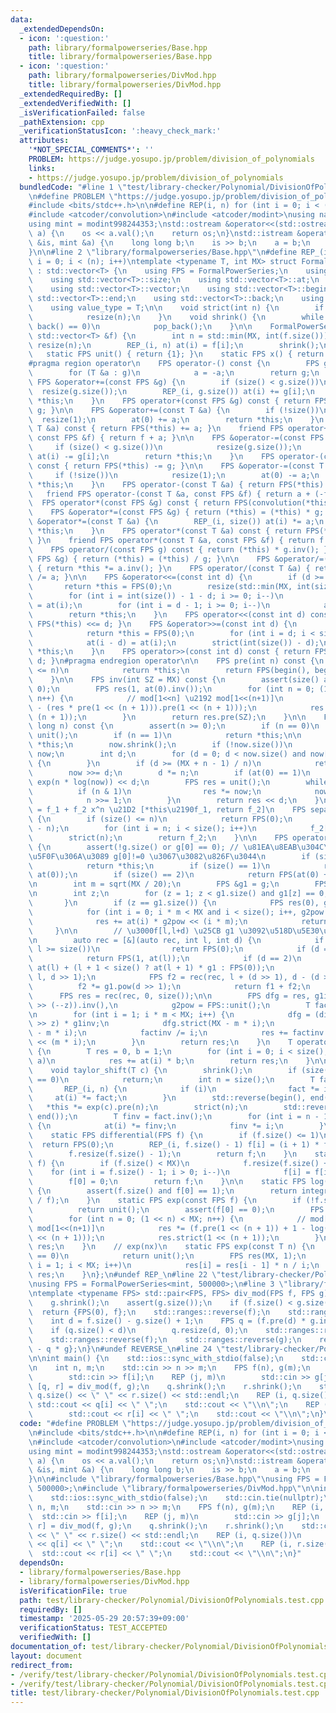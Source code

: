 ```yaml
---
data:
  _extendedDependsOn:
  - icon: ':question:'
    path: library/formalpowerseries/Base.hpp
    title: library/formalpowerseries/Base.hpp
  - icon: ':question:'
    path: library/formalpowerseries/DivMod.hpp
    title: library/formalpowerseries/DivMod.hpp
  _extendedRequiredBy: []
  _extendedVerifiedWith: []
  _isVerificationFailed: false
  _pathExtension: cpp
  _verificationStatusIcon: ':heavy_check_mark:'
  attributes:
    '*NOT_SPECIAL_COMMENTS*': ''
    PROBLEM: https://judge.yosupo.jp/problem/division_of_polynomials
    links:
    - https://judge.yosupo.jp/problem/division_of_polynomials
  bundledCode: "#line 1 \"test/library-checker/Polynomial/DivisionOfPolynomials.test.cpp\"\
    \n#define PROBLEM \"https://judge.yosupo.jp/problem/division_of_polynomials\"\n\
    #include <bits/stdc++.h>\n\n#define REP(i, n) for (int i = 0; i < (n); i++)\n\n\
    #include <atcoder/convolution>\n#include <atcoder/modint>\nusing namespace atcoder;\n\
    using mint = modint998244353;\nstd::ostream &operator<<(std::ostream &os, mint\
    \ a) {\n    os << a.val();\n    return os;\n}\nstd::istream &operator>>(std::istream\
    \ &is, mint &a) {\n    long long b;\n    is >> b;\n    a = b;\n    return is;\n\
    }\n\n#line 2 \"library/formalpowerseries/Base.hpp\"\n#define REP_(i, n) for (int\
    \ i = 0; i < (n); i++)\ntemplate <typename T, int MX> struct FormalPowerSeries\
    \ : std::vector<T> {\n    using FPS = FormalPowerSeries;\n    using std::vector<T>::resize;\n\
    \    using std::vector<T>::size;\n    using std::vector<T>::at;\n    using std::vector<T>::assign;\n\
    \    using std::vector<T>::vector;\n    using std::vector<T>::begin;\n    using\
    \ std::vector<T>::end;\n    using std::vector<T>::back;\n    using std::vector<T>::pop_back;\n\
    \    using value_type = T;\n\n    void strict(int n) {\n        if (size() > n)\n\
    \            resize(n);\n    }\n    void shrink() {\n        while (size() and\
    \ back() == 0)\n            pop_back();\n    }\n\n    FormalPowerSeries(const\
    \ std::vector<T> &f) {\n        int n = std::min(MX, int(f.size()));\n       \
    \ resize(n);\n        REP_(i, n) at(i) = f[i];\n        shrink();\n    }\n\n \
    \   static FPS unit() { return {1}; }\n    static FPS x() { return {0, 1}; }\n\
    #pragma region operator\n    FPS operator-() const {\n        FPS g = *this;\n\
    \        for (T &a : g)\n            a = -a;\n        return g;\n    }\n\n   \
    \ FPS &operator+=(const FPS &g) {\n        if (size() < g.size())\n          \
    \  resize(g.size());\n        REP_(i, g.size()) at(i) += g[i];\n        return\
    \ *this;\n    }\n    FPS operator+(const FPS &g) const { return FPS(*this) +=\
    \ g; }\n\n    FPS &operator+=(const T &a) {\n        if (!size())\n          \
    \  resize(1);\n        at(0) += a;\n        return *this;\n    }\n    FPS operator+(const\
    \ T &a) const { return FPS(*this) += a; }\n    friend FPS operator+(const T &a,\
    \ const FPS &f) { return f + a; }\n\n    FPS &operator-=(const FPS &g) {\n   \
    \     if (size() < g.size())\n            resize(g.size());\n        REP_(i, g.size())\
    \ at(i) -= g[i];\n        return *this;\n    }\n    FPS operator-(const FPS &g)\
    \ const { return FPS(*this) -= g; }\n\n    FPS &operator-=(const T &a) {\n   \
    \     if (!size())\n            resize(1);\n        at(0) -= a;\n        return\
    \ *this;\n    }\n    FPS operator-(const T &a) { return FPS(*this) -= a; }\n \
    \   friend FPS operator-(const T &a, const FPS &f) { return a + (-f); }\n\n  \
    \  FPS operator*(const FPS &g) const { return FPS(convolution(*this, g)); }\n\
    \    FPS &operator*=(const FPS &g) { return (*this) = (*this) * g; }\n\n    FPS\
    \ &operator*=(const T &a) {\n        REP_(i, size()) at(i) *= a;\n        return\
    \ *this;\n    }\n    FPS operator*(const T &a) const { return FPS(*this) *= a;\
    \ }\n    friend FPS operator*(const T &a, const FPS &f) { return f * a; }\n\n\
    \    FPS operator/(const FPS g) const { return (*this) * g.inv(); }\n    FPS &operator/=(const\
    \ FPS &g) { return (*this) = (*this) / g; }\n\n    FPS &operator/=(const T &a)\
    \ { return *this *= a.inv(); }\n    FPS operator/(const T &a) { return FPS(*this)\
    \ /= a; }\n\n    FPS &operator<<=(const int d) {\n        if (d >= MX)\n     \
    \       return *this = FPS(0);\n        resize(std::min(MX, int(size()) + d));\n\
    \        for (int i = int(size()) - 1 - d; i >= 0; i--)\n            at(i + d)\
    \ = at(i);\n        for (int i = d - 1; i >= 0; i--)\n            at(i) = 0;\n\
    \        return *this;\n    }\n    FPS operator<<(const int d) const { return\
    \ FPS(*this) <<= d; }\n    FPS &operator>>=(const int d) {\n        if (d >= size())\n\
    \            return *this = FPS(0);\n        for (int i = d; i < size(); i++)\n\
    \            at(i - d) = at(i);\n        strict(int(size()) - d);\n        return\
    \ *this;\n    }\n    FPS operator>>(const int d) const { return FPS(*this) >>=\
    \ d; }\n#pragma endregion operator\n\n    FPS pre(int n) const {\n        if (size()\
    \ <= n)\n            return *this;\n        return FPS(begin(), begin() + n);\n\
    \    }\n\n    FPS inv(int SZ = MX) const {\n        assert(size() and at(0) !=\
    \ 0);\n        FPS res(1, at(0).inv());\n        for (int n = 0; (1 << n) < SZ;\
    \ n++) {\n            // mod[1<<n] \u2192 mod[1<<(n+1)]\n            res *= (2\
    \ - (res * pre(1 << (n + 1))).pre(1 << (n + 1)));\n            res.strict(1 <<\
    \ (n + 1));\n        }\n        return res.pre(SZ);\n    }\n\n    FPS pow(long\
    \ long n) const {\n        assert(n >= 0);\n        if (n == 0)\n            return\
    \ unit();\n        if (n == 1)\n            return *this;\n\n        FPS now =\
    \ *this;\n        now.shrink();\n        if (!now.size())\n            return\
    \ now;\n        int d;\n        for (d = 0; d < now.size() and now[d] == 0; d++)\
    \ {\n        }\n        if (d >= (MX + n - 1) / n)\n            return FPS(0);\n\
    \        now >>= d;\n        d *= n;\n        if (at(0) == 1)\n            return\
    \ exp(n * log(now)) << d;\n        FPS res = unit();\n        while (n) {\n  \
    \          if (n & 1)\n                res *= now;\n            now *= now;\n\
    \            n >>= 1;\n        }\n        return res << d;\n    }\n\n    // *this\
    \ = f_1 + f_2 x^n \u21D2 [*this\u2190f_1, return f_2]\n    FPS separate(int n)\
    \ {\n        if (size() <= n)\n            return FPS(0);\n        FPS f_2(size()\
    \ - n);\n        for (int i = n; i < size(); i++)\n            f_2[i - n] = at(i);\n\
    \        strict(n);\n        return f_2;\n    }\n\n    FPS operator()(FPS g) const\
    \ {\n        assert(!g.size() or g[0] == 0); // \u81EA\u8EAB\u304C\u591A\u9805\
    \u5F0F\u306A\u3089 g[0]!=0 \u3067\u3082\u826F\u3044\n        if (size() == 0)\n\
    \            return *this;\n        if (size() == 1)\n            return FPS(1,\
    \ at(0));\n        if (size() == 2)\n            return FPS(at(0) + at(1) * g);\n\
    \n        int m = sqrt(MX / 20);\n        FPS &g1 = g;\n        FPS g2 = g1.separate(m);\n\
    \n        int z;\n        for (z = 1; z < g1.size() and g1[z] == 0; z++) {\n \
    \       }\n        if (z == g1.size()) {\n            FPS res(0), g2pow = FPS::unit();\n\
    \            for (int i = 0; i * m < MX and i < size(); i++, g2pow *= g2)\n  \
    \              res += at(i) * g2pow << (i * m);\n            return res;\n   \
    \     }\n\n        // \u3000f[l,l+d) \u25CB g1 \u3092\u518D\u5E30\u3067\u8A08\u7B97\
    \n        auto rec = [&](auto rec, int l, int d) {\n            if (d == 0 or\
    \ l >= size())\n                return FPS(0);\n            if (d == 1)\n    \
    \            return FPS(1, at(l));\n            if (d == 2)\n                return\
    \ at(l) + (l + 1 < size() ? at(l + 1) * g1 : FPS(0));\n            FPS f1 = rec(rec,\
    \ l, d >> 1);\n            FPS f2 = rec(rec, l + (d >> 1), d - (d >> 1));\n  \
    \          f2 *= g1.pow(d >> 1);\n            return f1 + f2;\n        };\n  \
    \      FPS res = rec(rec, 0, size());\n\n        FPS dfg = res, g1inv = (differential(g)\
    \ >> (--z)).inv(),\n            g2pow = FPS::unit();\n        T factinv = 1;\n\
    \n        for (int i = 1; i * m < MX; i++) {\n            dfg = (differential(dfg)\
    \ >> z) * g1inv;\n            dfg.strict(MX - m * i);\n            (g2pow *= g2).strict(MX\
    \ - m * i);\n            factinv /= i;\n            res += factinv * (dfg * g2pow)\
    \ << (m * i);\n        }\n        return res;\n    }\n    T operator()(T a) const\
    \ {\n        T res = 0, b = 1;\n        for (int i = 0; i < size(); i++, b *=\
    \ a)\n            res += at(i) * b;\n        return res;\n    }\n\n    // f(x+c)\n\
    \    void taylor_shift(T c) {\n        shrink();\n        if (size() <= 1 or c\
    \ == 0)\n            return;\n        int n = size();\n        T fact = 1;\n \
    \       REP_(i, n) {\n            if (i)\n                fact *= i;\n       \
    \     at(i) *= fact;\n        }\n        std::reverse(begin(), end());\n     \
    \   *this *= exp(c).pre(n);\n        strict(n);\n        std::reverse(begin(),\
    \ end());\n        T finv = fact.inv();\n        for (int i = n - 1; i >= 0; i--)\
    \ {\n            at(i) *= finv;\n            finv *= i;\n        }\n    }\n\n\
    \    static FPS differential(FPS f) {\n        if (f.size() <= 1)\n          \
    \  return FPS(0);\n        REP_(i, f.size() - 1) f[i] = (i + 1) * f[i + 1];\n\
    \        f.resize(f.size() - 1);\n        return f;\n    }\n    static FPS integral(FPS\
    \ f) {\n        if (f.size() < MX)\n            f.resize(f.size() + 1);\n    \
    \    for (int i = f.size() - 1; i > 0; i--)\n            f[i] = f[i - 1] / i;\n\
    \        f[0] = 0;\n        return f;\n    }\n\n    static FPS log(const FPS &f)\
    \ {\n        assert(f.size() and f[0] == 1);\n        return integral(differential(f)\
    \ / f);\n    }\n    static FPS exp(const FPS f) {\n        if (!f.size())\n  \
    \          return unit();\n        assert(f[0] == 0);\n        FPS res = unit();\n\
    \        for (int n = 0; (1 << n) < MX; n++) {\n            // mod[1<<n] \u2192\
    \ mod[1<<(n+1)]\n            res *= (f.pre(1 << (n + 1)) + 1 - log(res).pre(1\
    \ << (n + 1)));\n            res.strict(1 << (n + 1));\n        }\n        return\
    \ res;\n    }\n    // exp(nx)\n    static FPS exp(const T n) {\n        if (n\
    \ == 0)\n            return unit();\n        FPS res(MX, 1);\n        for (int\
    \ i = 1; i < MX; i++)\n            res[i] = res[i - 1] * n / i;\n        return\
    \ res;\n    }\n};\n#undef REP_\n#line 22 \"test/library-checker/Polynomial/DivisionOfPolynomials.test.cpp\"\
    \nusing FPS = FormalPowerSeries<mint, 500000>;\n#line 3 \"library/formalpowerseries/DivMod.hpp\"\
    \ntemplate <typename FPS> std::pair<FPS, FPS> div_mod(FPS f, FPS g) {\n    f.shrink();\n\
    \    g.shrink();\n    assert(g.size());\n    if (f.size() < g.size())\n      \
    \  return {FPS(0), f};\n    std::ranges::reverse(f);\n    std::ranges::reverse(g);\n\
    \    int d = f.size() - g.size() + 1;\n    FPS q = (f.pre(d) * g.inv(d)).pre(d);\n\
    \    if (q.size() < d)\n        q.resize(d, 0);\n    std::ranges::reverse(q);\n\
    \    std::ranges::reverse(f);\n    std::ranges::reverse(g);\n    return {q, f\
    \ - q * g};\n}\n#undef REVERSE_\n#line 24 \"test/library-checker/Polynomial/DivisionOfPolynomials.test.cpp\"\
    \n\nint main() {\n    std::ios::sync_with_stdio(false);\n    std::cin.tie(nullptr);\n\
    \n    int n, m;\n    std::cin >> n >> m;\n    FPS f(n), g(m);\n    REP (i, n)\n\
    \        std::cin >> f[i];\n    REP (j, m)\n        std::cin >> g[j];\n    auto\
    \ [q, r] = div_mod(f, g);\n    q.shrink();\n    r.shrink();\n    std::cout <<\
    \ q.size() << \" \" << r.size() << std::endl;\n    REP (i, q.size())\n       \
    \ std::cout << q[i] << \" \";\n    std::cout << \"\\n\";\n    REP (i, r.size())\n\
    \        std::cout << r[i] << \" \";\n    std::cout << \"\\n\";\n}\n"
  code: "#define PROBLEM \"https://judge.yosupo.jp/problem/division_of_polynomials\"\
    \n#include <bits/stdc++.h>\n\n#define REP(i, n) for (int i = 0; i < (n); i++)\n\
    \n#include <atcoder/convolution>\n#include <atcoder/modint>\nusing namespace atcoder;\n\
    using mint = modint998244353;\nstd::ostream &operator<<(std::ostream &os, mint\
    \ a) {\n    os << a.val();\n    return os;\n}\nstd::istream &operator>>(std::istream\
    \ &is, mint &a) {\n    long long b;\n    is >> b;\n    a = b;\n    return is;\n\
    }\n\n#include \"library/formalpowerseries/Base.hpp\"\nusing FPS = FormalPowerSeries<mint,\
    \ 500000>;\n#include \"library/formalpowerseries/DivMod.hpp\"\n\nint main() {\n\
    \    std::ios::sync_with_stdio(false);\n    std::cin.tie(nullptr);\n\n    int\
    \ n, m;\n    std::cin >> n >> m;\n    FPS f(n), g(m);\n    REP (i, n)\n      \
    \  std::cin >> f[i];\n    REP (j, m)\n        std::cin >> g[j];\n    auto [q,\
    \ r] = div_mod(f, g);\n    q.shrink();\n    r.shrink();\n    std::cout << q.size()\
    \ << \" \" << r.size() << std::endl;\n    REP (i, q.size())\n        std::cout\
    \ << q[i] << \" \";\n    std::cout << \"\\n\";\n    REP (i, r.size())\n      \
    \  std::cout << r[i] << \" \";\n    std::cout << \"\\n\";\n}"
  dependsOn:
  - library/formalpowerseries/Base.hpp
  - library/formalpowerseries/DivMod.hpp
  isVerificationFile: true
  path: test/library-checker/Polynomial/DivisionOfPolynomials.test.cpp
  requiredBy: []
  timestamp: '2025-05-29 20:57:39+09:00'
  verificationStatus: TEST_ACCEPTED
  verifiedWith: []
documentation_of: test/library-checker/Polynomial/DivisionOfPolynomials.test.cpp
layout: document
redirect_from:
- /verify/test/library-checker/Polynomial/DivisionOfPolynomials.test.cpp
- /verify/test/library-checker/Polynomial/DivisionOfPolynomials.test.cpp.html
title: test/library-checker/Polynomial/DivisionOfPolynomials.test.cpp
---
```


